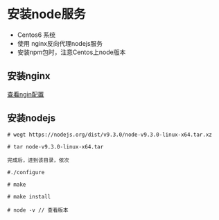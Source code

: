 # 安装node服务

* Centos6 系统
* 使用 nginx反向代理nodejs服务
* 安装npm包时，注意Centos上node版本

## 安装nginx
[查看ngin配置](https://github.com/HerryLo/Knowledge/blob/master/server/%E4%BD%BF%E7%94%A8centos6%E6%90%AD%E5%BB%BA%E7%AE%80%E6%98%93web%E6%9C%8D%E5%8A%A1.md)

## 安装nodejs
```
# wegt https://nodejs.org/dist/v9.3.0/node-v9.3.0-linux-x64.tar.xz

# tar node-v9.3.0-linux-x64.tar

完成后，进到该目录，依次

#./configure

# make

# make install

# node -v // 查看版本

```
